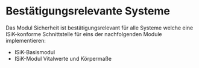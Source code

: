 # Bestätigungsrelevante Systeme

Das Modul Sicherheit ist bestätigungsrelevant für alle Systeme welche eine ISiK-konforme Schnittstelle für eins der nachfolgenden Module implementieren:

- ISiK-Basismodul
- ISiK-Modul Vitalwerte und Körpermaße